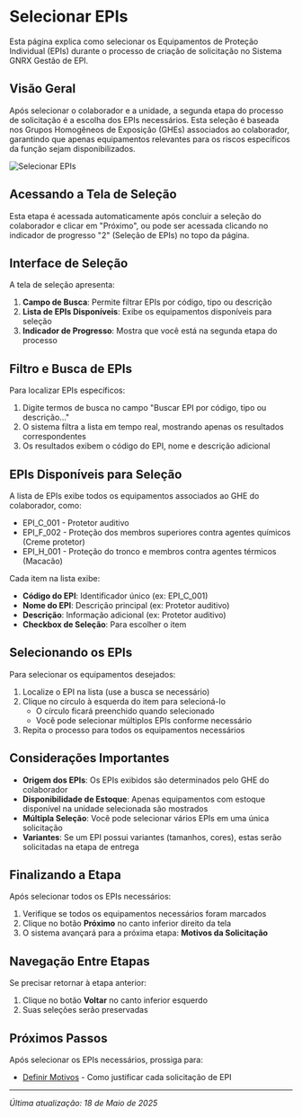 # Selecionar EPIs

Esta página explica como selecionar os Equipamentos de Proteção Individual (EPIs) durante o processo de criação de solicitação no Sistema GNRX Gestão de EPI.

## Visão Geral

Após selecionar o colaborador e a unidade, a segunda etapa do processo de solicitação é a escolha dos EPIs necessários. Esta seleção é baseada nos Grupos Homogêneos de Exposição (GHEs) associados ao colaborador, garantindo que apenas equipamentos relevantes para os riscos específicos da função sejam disponibilizados.

![Selecionar EPIs](../../../assets/images/selecionar-epis.png)

## Acessando a Tela de Seleção

Esta etapa é acessada automaticamente após concluir a seleção do colaborador e clicar em "Próximo", ou pode ser acessada clicando no indicador de progresso "2" (Seleção de EPIs) no topo da página.

## Interface de Seleção

A tela de seleção apresenta:

1. **Campo de Busca**: Permite filtrar EPIs por código, tipo ou descrição
2. **Lista de EPIs Disponíveis**: Exibe os equipamentos disponíveis para seleção
3. **Indicador de Progresso**: Mostra que você está na segunda etapa do processo

## Filtro e Busca de EPIs

Para localizar EPIs específicos:

1. Digite termos de busca no campo "Buscar EPI por código, tipo ou descrição..."
2. O sistema filtra a lista em tempo real, mostrando apenas os resultados correspondentes
3. Os resultados exibem o código do EPI, nome e descrição adicional

## EPIs Disponíveis para Seleção

A lista de EPIs exibe todos os equipamentos associados ao GHE do colaborador, como:

- EPI_C_001 - Protetor auditivo
- EPI_F_002 - Proteção dos membros superiores contra agentes químicos (Creme protetor)
- EPI_H_001 - Proteção do tronco e membros contra agentes térmicos (Macacão)

Cada item na lista exibe:
- **Código do EPI**: Identificador único (ex: EPI_C_001)
- **Nome do EPI**: Descrição principal (ex: Protetor auditivo)
- **Descrição**: Informação adicional (ex: Protetor auditivo)
- **Checkbox de Seleção**: Para escolher o item

## Selecionando os EPIs

Para selecionar os equipamentos desejados:

1. Localize o EPI na lista (use a busca se necessário)
2. Clique no círculo à esquerda do item para selecioná-lo
   - O círculo ficará preenchido quando selecionado
   - Você pode selecionar múltiplos EPIs conforme necessário
3. Repita o processo para todos os equipamentos necessários

## Considerações Importantes

- **Origem dos EPIs**: Os EPIs exibidos são determinados pelo GHE do colaborador
- **Disponibilidade de Estoque**: Apenas equipamentos com estoque disponível na unidade selecionada são mostrados
- **Múltipla Seleção**: Você pode selecionar vários EPIs em uma única solicitação
- **Variantes**: Se um EPI possui variantes (tamanhos, cores), estas serão solicitadas na etapa de entrega

## Finalizando a Etapa

Após selecionar todos os EPIs necessários:

1. Verifique se todos os equipamentos necessários foram marcados
2. Clique no botão **Próximo** no canto inferior direito da tela
3. O sistema avançará para a próxima etapa: **Motivos da Solicitação**

## Navegação Entre Etapas

Se precisar retornar à etapa anterior:

1. Clique no botão **Voltar** no canto inferior esquerdo
2. Suas seleções serão preservadas

## Próximos Passos

Após selecionar os EPIs necessários, prossiga para:

- [Definir Motivos](./definir-motivos.md) - Como justificar cada solicitação de EPI

---

*Última atualização: 18 de Maio de 2025*